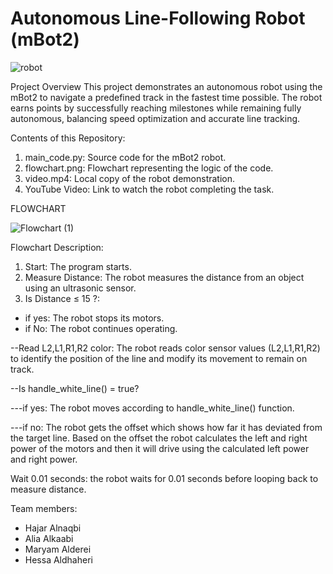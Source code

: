 # Autonomous Line-Following Robot (mBot2)

![robot](https://github.com/user-attachments/assets/49104c6e-4afc-4ef6-af53-b64952635b35)

Project Overview
This project demonstrates an autonomous robot using the mBot2 to navigate a predefined track in the fastest time possible. The robot earns points by successfully reaching milestones while remaining fully autonomous, balancing speed optimization and accurate line tracking.

Contents of this Repository:
1. main_code.py: Source code for the mBot2 robot.
2. flowchart.png: Flowchart representing the logic of the code.
3. video.mp4: Local copy of the robot demonstration.
4. YouTube Video: Link to watch the robot completing the task.


FLOWCHART

![Flowchart (1)](https://github.com/user-attachments/assets/46373e6f-18d6-4ecc-ae13-65b7ba868f71)

Flowchart Description: 
1. Start: The program starts.
2. Measure Distance: The robot measures the distance from an object using an ultrasonic sensor.
3. Is Distance ≤ 15 ?: 
- if yes: The robot stops its motors.
- if No: The robot continues operating.
  
--Read L2,L1,R1,R2 color: The robot reads color sensor values (L2,L1,R1,R2) to identify the position of the line and modify its movement to remain on track.

--Is handle_white_line() = true?

---if yes: The robot  moves according to handle_white_line() function.

---if no: The robot gets the offset which shows how far it has deviated from the target line. Based on the offset the robot calculates the left and right power of the motors and then it will drive using the calculated left power and right power.

Wait 0.01 seconds: the robot waits for 0.01 seconds before looping back to measure distance. 






Team members:
- Hajar  Alnaqbi
- Alia Alkaabi
- Maryam Alderei
- Hessa Aldhaheri

